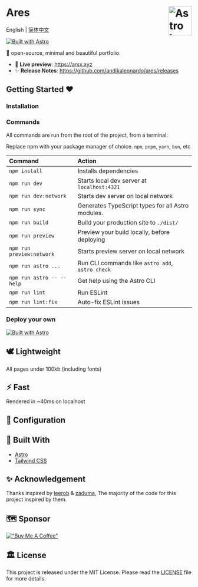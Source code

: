 # Ares <picture><source media="(prefers-color-scheme: dark)" srcset="https://astro.build/assets/press/astro-icon-light.png"><source media="(prefers-color-scheme: light)" srcset="https://astro.build/assets/press/astro-icon-dark.png"><img align="right" valign="center" height="79" width="63" src="https://astro.build/assets/press/astro-icon-dark.png" alt="Astro logo" /></picture>
English | [简体中文](./README.zh-CN.md)

[![Built with Astro](https://astro.badg.es/v2/built-with-astro/small.svg)](https://astro.build)

💠 open-source, minimal and beautiful portfolio.

- 🍿 **Live preview**: https://arsx.xyz
- ✨ **Release Notes**: https://github.com/andikaleonardo/ares/releases

## Getting Started ❤

### Installation

### Commands

All commands are run from the root of the project, from a terminal:

Replace npm with your package manager of choice. `npm`, `pnpm`, `yarn`, `bun`, etc

| Command                   | Action                                           |
| :------------------------ | :----------------------------------------------- |
| `npm install`             | Installs dependencies                            |
| `npm run dev`             | Starts local dev server at `localhost:4321`      |
| `npm run dev:network`     | Starts dev server on local network               |
| `npm run sync`            | Generates TypeScript types for all Astro modules.|
| `npm run build`           | Build your production site to `./dist/`          |
| `npm run preview`         | Preview your build locally, before deploying     |
| `npm run preview:network` | Starts preview server on local network           |
| `npm run astro ...`       | Run CLI commands like `astro add`, `astro check` |
| `npm run astro -- --help` | Get help using the Astro CLI                     |
| `npm run lint`            | Run ESLint                                       |
| `npm run lint:fix`        | Auto-fix ESLint issues                           |

### Deploy your own

[![Built with Astro](https://astro.badg.es/v2/built-with-astro/small.svg)](https://astro.build)
## 🕊️ Lightweight
All pages under 100kb (including fonts)

## ⚡︎ Fast
Rendered in ~40ms on localhost

## 📄 Configuration

## 🫶 Built With

- [Astro](https://astro.build)
- [Tailwind CSS](https://tailwindcss.com/)

## ✨ Acknowledgement

Thanks inspired by [leerob](https://github.com/hasparus/leerob) & [zaduma](https://github.com/hasparus/zaduma), The majority of the code for this project inspired by them.

## 🗺️ Sponsor

[!["Buy Me A Coffee"](https://www.buymeacoffee.com/assets/img/custom_images/yellow_img.png)](https://www.buymeacoffee.com/andikaleonardo)

## 🏛️ License

This project is released under the MIT License. Please read the [LICENSE](https://github.com/godruoyi/gblog/blob/astro/LICENSE) file for more details.
